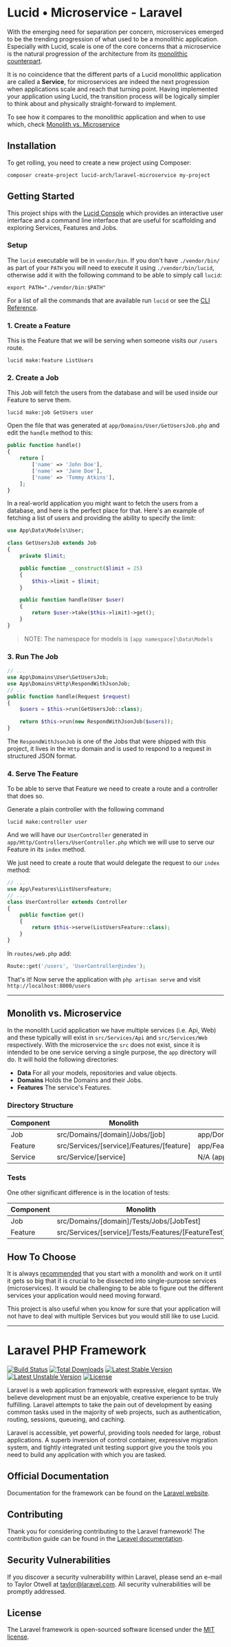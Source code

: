 # Lucid • Microservice - Laravel

With the emerging need for separation per concern, microservices emerged to be the trending progression
of what used to be a monolithic application. Especially with Lucid, scale is one of the core concerns that
a microservice is the natural progression of the architecture from its [monolithic counterpart](https://github.com/lucid-architecture/laravel).

It is no coincidence that the different parts of a Lucid monolithic application are called a **Service**, for microservices
are indeed the next progression when applications scale and reach that turning point. Having implemented your application
using Lucid, the transition process will be logically simpler to think about and physically straight-forward to
implement.

To see how it compares to the monolithic application and when to use which, check [Monolith vs. Microservice](#monolith-vs-microservice)

## Installation
To get rolling, you need to create a new project using Composer:
```
composer create-project lucid-arch/laravel-microservice my-project
```

## Getting Started
This project ships with the [Lucid Console](https://github.com/lucid-architecture/laravel-console) which provides an interactive
user interface and a command line interface that are useful for scaffolding and exploring Services, Features and Jobs.

### Setup
The `lucid` executable will be in `vendor/bin`. If you don't have `./vendor/bin/` as part of your `PATH` you will
need to execute it using `./vendor/bin/lucid`, otherwise add it with the following command to be able to simply
call `lucid`:

```
export PATH="./vendor/bin:$PATH"
```

For a list of all the commands that are available run `lucid` or see the [CLI Reference](https://github.com/lucid-architecture/laravel-console).

### 1. Create a Feature
This is the Feature that we will be serving when someone visits our `/users` route.
```
lucid make:feature ListUsers
```

### 2. Create a Job
This Job will fetch the users from the database and will be used inside our Feature to serve them.
```
lucid make:job GetUsers user
```

Open the file that was generated at `app/Domains/User/GetUsersJob.php` and edit the `handle` method to this:

```php
public function handle()
{
    return [
        ['name' => 'John Doe'],
        ['name' => 'Jane Doe'],
        ['name' => 'Tommy Atkins'],
    ];
}
```

In a real-world application you might want to fetch the users from a database, and here is the perfect place for that.
Here's an example of fetching a list of users and providing the ability to specify the limit:

```php
use App\Data\Models\User;

class GetUsersJob extends Job
{
    private $limit;

    public function __construct($limit = 25)
    {
        $this->limit = $limit;
    }

    public function handle(User $user)
    {
        return $user->take($this->limit)->get();
    }
}
```

> NOTE: The namespace for models is `[app namespace]\Data\Models`

### 3. Run The Job
```php
// ...
use App\Domains\User\GetUsersJob;
use App\Domains\Http\RespondWithJsonJob;
// ...
public function handle(Request $request)
{
    $users = $this->run(GetUsersJob::class);

    return $this->run(new RespondWithJsonJob($users));
}
```

The `RespondWithJsonJob` is one of the Jobs that were shipped with this project, it lives in the `Http` domain and is
used to respond to a request in structured JSON format.

### 4. Serve The Feature
To be able to serve that Feature we need to create a route and a controller that does so.

Generate a plain controller with the following command

```
lucid make:controller user
```

And we will have our `UserController` generated in `app/Http/Controllers/UserController.php` which we will use
to serve our Feature in its `index` method.

We just need to create a route that would delegate the request to our `index` method:

```php
// ...
use App\Features\ListUsersFeature;
// ...
class UserController extends Controller
{
    public function get()
    {
        return $this->serve(ListUsersFeature::class);
    }
}
```

In `routes/web.php` add:

```php
Route::get('/users', 'UserController@index');
```

That's it! Now serve the application with `php artisan serve` and visit `http://localhost:8000/users`

---

## Monolith vs. Microservice
In the monolith Lucid application we have multiple services (i.e. Api, Web) and these typically will exist in
`src/Services/Api` and `src/Services/Web` respectively. With the microservice the `src` does not exist, since
it is intended to be one service serving a single purpose, the `app` directory will do.
It will hold the following directories:
- **Data** For all your models, repositories and value objects.
- **Domains** Holds the Domains and their Jobs.
- **Features** The service's Features.

### Directory Structure
| Component | Monolith | Microservice |
|---------|---------|--------------|
|Job | src/Domains/[domain]/Jobs/[job] | app/Domains/[domain]/Jobs/[job] |
| Feature | src/Services/[service]/Features/[feature] | app/Features/[feature] |
| Service | src/Service/[service] | N/A (app) as equivalent |

### Tests
One other significant difference is in the location of tests:

|Component|Monolith | Microservice |
|---------|---------|--------------|
|Job | src/Domains/[domain]/Tests/Jobs/[JobTest] | tests/Domains/[domain]/Jobs/[JobTest] |
| Feature | src/Services/[service]/Tests/Features/[FeatureTest] | tests/Features/[Feature]Test.php |

## How To Choose
It is always [recommended](http://martinfowler.com/bliki/MonolithFirst.html) that you start with a monolith
and work on it until it gets so big that it is crucial to be dissected into single-purpose services (microservices).
It would be challenging to be able to figure out the different services your application would need moving forward.

This project is also useful when you know for sure that your application will not have to deal with multiple Services but you would still like to use Lucid.

---

# Laravel PHP Framework

[![Build Status](https://travis-ci.org/laravel/framework.svg)](https://travis-ci.org/laravel/framework)
[![Total Downloads](https://poser.pugx.org/laravel/framework/d/total.svg)](https://packagist.org/packages/laravel/framework)
[![Latest Stable Version](https://poser.pugx.org/laravel/framework/v/stable.svg)](https://packagist.org/packages/laravel/framework)
[![Latest Unstable Version](https://poser.pugx.org/laravel/framework/v/unstable.svg)](https://packagist.org/packages/laravel/framework)
[![License](https://poser.pugx.org/laravel/framework/license.svg)](https://packagist.org/packages/laravel/framework)

Laravel is a web application framework with expressive, elegant syntax. We believe development must be an enjoyable, creative experience to be truly fulfilling. Laravel attempts to take the pain out of development by easing common tasks used in the majority of web projects, such as authentication, routing, sessions, queueing, and caching.

Laravel is accessible, yet powerful, providing tools needed for large, robust applications. A superb inversion of control container, expressive migration system, and tightly integrated unit testing support give you the tools you need to build any application with which you are tasked.

## Official Documentation

Documentation for the framework can be found on the [Laravel website](http://laravel.com/docs).

## Contributing

Thank you for considering contributing to the Laravel framework! The contribution guide can be found in the [Laravel documentation](http://laravel.com/docs/contributions).

## Security Vulnerabilities

If you discover a security vulnerability within Laravel, please send an e-mail to Taylor Otwell at taylor@laravel.com. All security vulnerabilities will be promptly addressed.

## License

The Laravel framework is open-sourced software licensed under the [MIT license](http://opensource.org/licenses/MIT).
